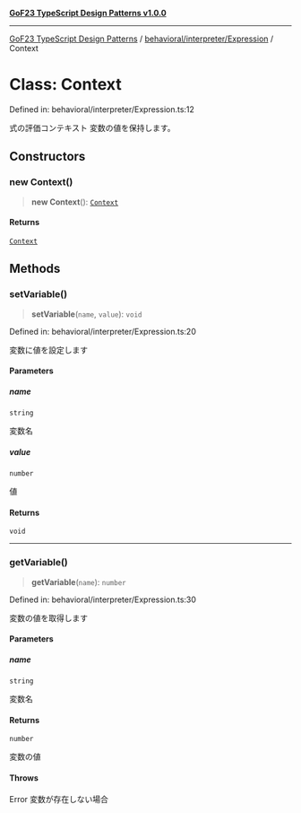 [**GoF23 TypeScript Design Patterns v1.0.0**](../../../../README.md)

***

[GoF23 TypeScript Design Patterns](../../../../README.md) / [behavioral/interpreter/Expression](../README.md) / Context

# Class: Context

Defined in: behavioral/interpreter/Expression.ts:12

式の評価コンテキスト
変数の値を保持します。

## Constructors

### new Context()

> **new Context**(): [`Context`](Context.md)

#### Returns

[`Context`](Context.md)

## Methods

### setVariable()

> **setVariable**(`name`, `value`): `void`

Defined in: behavioral/interpreter/Expression.ts:20

変数に値を設定します

#### Parameters

##### name

`string`

変数名

##### value

`number`

値

#### Returns

`void`

***

### getVariable()

> **getVariable**(`name`): `number`

Defined in: behavioral/interpreter/Expression.ts:30

変数の値を取得します

#### Parameters

##### name

`string`

変数名

#### Returns

`number`

変数の値

#### Throws

Error 変数が存在しない場合
